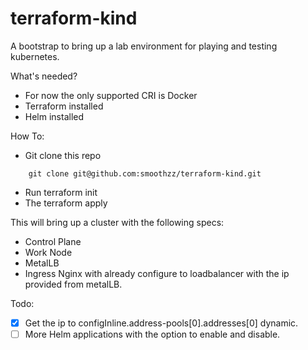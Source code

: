 # terraform-kind

A bootstrap to bring up a lab environment for playing and testing kubernetes.

What's needed?
- For now the only supported CRI is Docker
- Terraform installed
- Helm installed

How To:
- Git clone this repo 
```
    git clone git@github.com:smoothzz/terraform-kind.git
```
- Run terraform init
- The terraform apply

This will bring up a cluster with the following specs:
- Control Plane
- Work Node
- MetalLB
- Ingress Nginx with already configure to loadbalancer with the ip provided from metalLB.

Todo:
- [x] Get the ip to configInline.address-pools[0].addresses[0] dynamic.
- [ ] More Helm applications with the option to enable and disable.